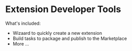 # Extension Developer Tools

What's included:

* Wizaard to quickly create a new extension
* Build tasks to package and publish to the Marketplace
* More ...